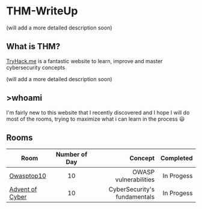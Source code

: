 # THM-WriteUp

(will add a more detailed description soon)
## What is THM? 

[TryHack.me](https://tryhackme.com/) is a fantastic website to learn, improve and master cybersecurity concepts

(will add a more detailed description soon)

## >whoami

I'm fairly new to this website that I recently discovered and I hope I will do most of the rooms, trying to maximize what i can learn in the process :smiley:


## Rooms

|     Room   | Number of Day   | Concept | Completed |
| ------------- |:-------------:| ------------:| ------------:|
| [Owasptop10](https://github.com/LightFoe/THM-WriteUp/blob/master/Owasptop10/README.md#thmowasptop10-writeup "Owasptop10")| 10 | OWASP vulnerabilities | In Progess |
| [Advent of Cyber](https://github.com/LightFoe/THM-WriteUp/blob/master/Advent%20of%20Cyber/README.md#advent-of-cyber "Advent of Cyber")| 10 | CyberSecurity's fundamentals | In Progess |
